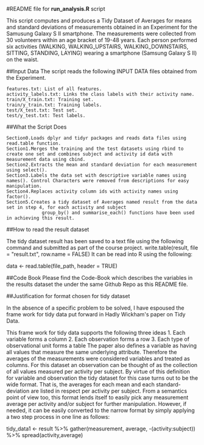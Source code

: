
#README file for **run_analysis.R** script

This script computes and produces a Tidy Dataset of Averages for means and standard deviations of measurements obtained in an Experiment for the Samusung Galaxy S II smartphone.
The measurements were collected from 30 volunteers within an age bracket of 19-48 years. 
Each person performed six activities (WALKING, WALKING_UPSTAIRS, WALKING_DOWNSTAIRS, SITTING, STANDING, LAYING) wearing a smartphone (Samsung Galaxy S II) on the waist.

##Input Data
The script reads the following INPUT DATA files obtained from the Experiment.

 	features.txt: List of all features.
 	activity_labels.txt: Links the class labels with their activity name.
 	train/X_train.txt: Training set.
 	train/y_train.txt: Training labels.
 	test/X_test.txt: Test set.
 	test/y_test.txt: Test labels.

##What the Script Does

	Section0.Loads dplyr and tidyr packages and reads data files using read.table function.
	Section1.Merges the training and the test datasets using rbind to create one set and combines subject and activity id data with measurement data using cbind.
	Section2.Extracts the mean and standard deviation for each measurement using select().
	Section3.Labels the data set with descriptive variable names using names(). Control Characters were removed from descriptions for easy manipulation.
	Section4.Replaces activity column ids with activity names using factor().
	Section5.Creates a tidy dataset of Averages named result from the data set in step 4, for each activity and subject 
                 group_by() and summarise_each() functions have been used in achieving this result.


##How to read the result dataset

The tidy dataset result has been saved to a text file using the following command and submitted as part of the course project.
write.table(result, file = "result.txt", row.name = FALSE)
It can be read into R using the following: 

data <- read.table(file_path, header = TRUE)

##Code Book
Please find the Code-Book which describes the variables in the results dataset the  under the same Github Repo as this README file.

##Justification for format chosen for tidy dataset

In the absence of a specific problem to be solved, I have espoused the frame work for tidy data put forward in Hadly Wickham's paper on Tidy Data.

This frame work for tidy data supports the following three ideas
	1. Each variable forms a column
	2. Each observation forms a row
	3. Each type of observational unit forms a table 
The paper also defines a variable as having all values that measure the same underlying attribute.
Therefore the averages of the measurements were considered variables and treated as columns.
For this dataset an observation can be thought of as the collection of all values measured per activity per subject.
By virtue of this definition for  variable and observation the tidy dataset for this case turns out to be the wide format.
That is, the averages for each mean and each standard-deviation are listed in respect per activity per subject. 
From a semantics point of view too, this format lends itself to easily pick any measurement average per activity and/or subject for further manipulation.
However, if needed, it can be easily converted to the narrow format by simply applying a two step process in one line as follows:

tidy_data1 <- result %>% gather(measurement, average, -(activity:subject)) %>% spread(activity,average)






